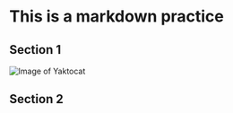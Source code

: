 # This is a markdown practice
## Section 1
![Image of Yaktocat](https://octodex.github.com/images/yaktocat.png)
## Section 2

